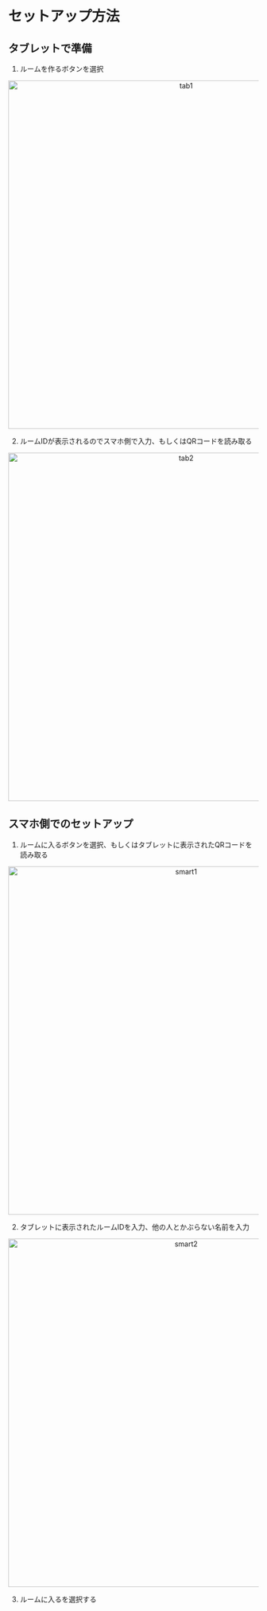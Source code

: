 # セットアップ方法

## タブレットで準備

1. ルームを作るボタンを選択
<p align="center">
<img width="700" alt="tab1" src="https://user-images.githubusercontent.com/53958213/142675598-02e2a3e0-d10b-4683-85d1-0e7a6eb7e247.png">
</p>

2. ルームIDが表示されるのでスマホ側で入力、もしくはQRコードを読み取る 
<p align="center">
<img width="700" alt="tab2" src="https://user-images.githubusercontent.com/53958213/142676082-60be8c77-d7b3-4b59-950c-88e9f0351bef.png">
</p>

## スマホ側でのセットアップ


1. ルームに入るボタンを選択、もしくはタブレットに表示されたQRコードを読み取る
<p align="center">
<img width="700" alt="smart1" src="https://user-images.githubusercontent.com/53958213/142675598-02e2a3e0-d10b-4683-85d1-0e7a6eb7e247.png">
</p>

2. タブレットに表示されたルームIDを入力、他の人とかぶらない名前を入力
<p align="center">
<img width="700" alt="smart2" src="https://user-images.githubusercontent.com/53958213/142677026-95e85495-b7fd-47d3-a107-5e528c55ac57.png">
</p>

3. ルームに入るを選択する
